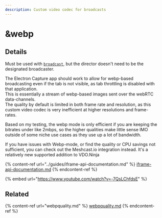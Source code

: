 ```yaml
---
description: Custom video codec for broadcasts
---
```


# \&webp

## Details

Must be used with [`broadcast`](../advanced-settings.md#broadcastxxx), but the director doesn't need to be the designated broadcaster.

The Electron Capture app should work to allow for webp-based broadcasting even if the tab is not visible, as tab throttling is disabled with that application.\
This is essentially a stream of webp-based images sent over the webRTC data-channels.\
The quality by default is limited in both frame rate and resolution, as this custom video codec is very inefficient at higher resolutions and frame-rates.

Based on my testing, the webp mode is only efficient if you are keeping the bitrates under like 2mbps, so the higher qualities make little sense IMO outside of some niche use cases as they use up a lot of bandwidth.

If you have issues with Webp-mode, or find the quality or CPU savings not sufficient, you can check out the Meshcast.io integration instead. It's a relatively new supported addition to VDO.Ninja

{% content-ref url="../guides/iframe-api-documentation.md" %}
[iframe-api-documentation.md](../guides/iframe-api-documentation.md)
{% endcontent-ref %}

{% embed url="https://www.youtube.com/watch?v=-7QsLChfdsE" %}

## Related

{% content-ref url="webpquality.md" %}
[webpquality.md](webpquality.md)
{% endcontent-ref %}
